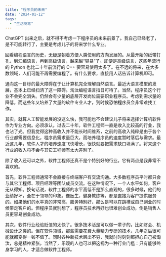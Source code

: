 ```yaml
---
title: "程序员的未来"
date: "2024-01-12"
tags: 
  - "生活随笔"
---
```


ChatGPT 出来之后，就不得不考虑一下程序员的未来前景了。我自己已经老了，是不可能转行了，主要是考虑儿子的将来学什么专业。

回看编程语言的历史，无疑是朝着方便人类使用的方向发展的。从最开始的纸带打孔，到汇编语言，再到高级语言，越来越“容易”了。即便是高级语言，这些年流行的 Python 也比二十年前流行的 C++ 要容易使用太多了。在不远的将来，在大多数领域，人们可能不再需要编程了。有什么要求，直接用人话告诉计算机即可。

通向这一目标的最大障碍在于让计算机完全理解自然语言。最近大语言模型的发展，基本上已经扫清了这一障碍。淘汰编程语言指日可待了。当然，程序员这个行业不会完全消失。仍然会有少量的底层开发岗位需要职业程序员。考虑到需求量的降低，而这些年又培养了大量的软件专业人才，到时候恐怕程序员会非常难找工作。

其实，就算人工智能发展的没这么快，我可能也不会建议儿子将来选择计算机软件作为专业方向。必须承认，过去二十年，软件工程师一直是收入比较高的行业，我也沾了光。但我觉得这种高收入并不能长时间维系，之前的高收入纯粹是由于各个行业都需要信息化，程序员需求量巨大，而培养程序员的速度暂时落后与需求。最近这几年，软件人才的培养速度飞快增长，很快就要把需求缺口填满了。将来这个行业的收入将不会与其它工程师有太大差别了。

除了收入还可以之外，软件工程师还真不是个特别好的行业。它有两点是我非常不喜欢的。

首先，软件工程师通常不会直接与终端客户有交流沟通。大多数程序员平时都只会与其它工程师、项目经理等团队成员交流。在这种情况下，一个人水平如何，客户无从得知。换句话说，软件工程师的水平高低不是那么直观的，很多时候，他们的业绩好坏，全在于领导的印象。像医生，健身教练等，都是直接为客户提供服务的。如果他们的水平真的非常高，服务特别好，那么是可以在跳槽或自己创业的时候带走客户的。但程序员就别想了，程序员技术再好也很难创业成功，倒是销售人员更容易创业成功。

其次，软件行业经验贬值的太快了。很多技术活是可以做一辈子的，比如财会、机械设计之类的。但在软件领域，那些需要花费大量精力专研的技术，几年之后很可能就都变得一钱不值了。同时各种新技术层出不穷，我就时时刻刻都担心自己被淘汰，总是精神紧张。当然了，乐观的人也可以把这视为一种行业门槛：只有能够终身学习的人，才适合做软件工程师。
